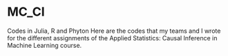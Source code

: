 # MC_CI
Codes in Julia, R and Phyton
Here are the codes that my teams and I wrote for the different assignments of the Applied Statistics: Causal Inference in Machine Learning course. 
